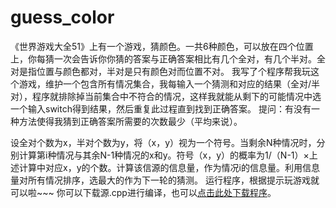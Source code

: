 # guess_color
《世界游戏大全51》上有一个游戏，猜颜色。一共6种颜色，可以放在四个位置上，你每猜一次会告诉你你猜的答案与正确答案相比有几个全对，有几个半对。全对是指位置与颜色都对，半对是只有颜色对而位置不对。
我写了个程序帮我玩这个游戏，维护一个包含所有情况集合，我每输入一个猜测和对应的结果（全对/半对），程序就排除掉当前集合中不符合的情况，这样我就能从剩下的可能情况中选一个输入switch得到结果，然后重复此过程直到找到正确答案。
提问：有没有一种方法使得我猜到正确答案所需要的次数最少（平均来说）。

设全对个数为x，半对个数为y，将（x，y）视为一个符号。当剩余N种情况时，分别计算第i种情况与其余N-1种情况的x和y。符号（x，y）的概率为1/（N-1）×上述计算中对应x，y的个数。计算该信源的信息量，作为情况i的信息量。利用信息量对所有情况排序，选最大的作为下一轮的猜测。
运行程序，根据提示玩游戏就可以啦~~~
你可以下载源.cpp进行编译，也可以[点击此处下载程序](https://github.com/caoqiming/guess_color/releases/download/1.0/guess_color.exe)。
